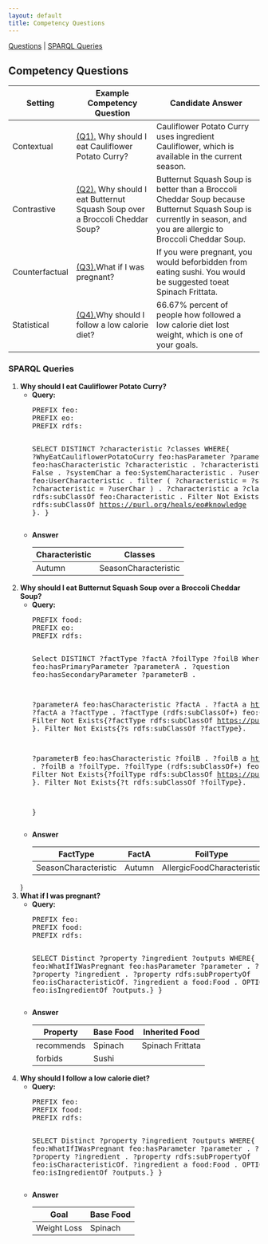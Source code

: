 ```yaml
---
layout: default
title: Competency Questions
---
```

[Questions](#competencyquestions) | [SPARQL Queries](#sparql) 

<article class="mb-5" id="competencyquestions">
<content>
  
  
<h2>Competency Questions</h2>
  <table>
<thead>
  <tr>
    <th>Setting</th>
    <th>Example Competency Question</th>
    <th>Candidate Answer</th>
  </tr>
</thead>
<tbody>
  <tr>
    <td>Contextual</td>
    <td><a href="#question1">(Q1).</a> Why should I eat Cauliflower Potato Curry?</td>
    <td>Cauliflower Potato Curry uses ingredient Cauliflower,  which is available in the current season. </td>
  </tr>
  <tr>
    <td>Contrastive</td>
    <td><a href="#question2">(Q2).</a> Why should I eat Butternut Squash Soup over a Broccoli Cheddar Soup?</td>
    <td>Butternut Squash Soup is better than a Broccoli Cheddar Soup because Butternut Squash Soup is currently in season, and you are allergic to Broccoli Cheddar Soup. </td>
  </tr>
  <tr>
    <td>Counterfactual</td>
    <td><a href="#question3">(Q3).</a>What if I was pregnant?</td>
    <td> If  you  were  pregnant,  you  would  beforbidden from eating sushi. You would be suggested toeat Spinach Frittata. </td>
  </tr>
  <tr>
    <td>Statistical</td>
    <td><a href="#question4">(Q4).</a>Why should I follow a low calorie diet?</td>
    <td> 66.67% percent of people how followed a low calorie diet lost weight, which is one of your goals.</td>
  </tr>

</tbody>
</table>




<h3 id="sparql">SPARQL Queries</h3>
<ol>
  <li id="question1"><strong>Why should I eat Cauliflower Potato Curry?</strong>
  <ul type = "circle">
    <li> <strong>Query:</strong> <br/>
      <pre>
PREFIX feo: <http://purl.org/heals/food-explanation-ontology/>
PREFIX eo: <http://purl.org/heals/eo#>
PREFIX rdfs: <http://www.w3.org/2000/01/rdf-schema#>

SELECT DISTINCT ?characteristic ?classes
WHERE{
  ?WhyEatCauliflowerPotatoCurry feo:hasParameter ?parameter .
  ?parameter feo:hasCharacteristic ?characteristic .
  ?characteristic feo:isInternal False .
  ?systemChar a feo:SystemCharacteristic .
  ?userChar a feo:UserCharacteristic .
  filter ( ?characteristic = ?systemChar || ?characteristic = ?userChar ) .
  ?characteristic a ?classes .
  ?classes rdfs:subClassOf feo:Characteristic .
  Filter Not Exists{?classes rdfs:subClassOf <https://purl.org/heals/eo#knowledge> }.
}
      </pre></li>
      <li><strong>Answer</strong> <br/>
  <table>
<thead>
  <tr>
    <th>Characteristic</th>
    <th>Classes</th>
  </tr>
</thead>
<tbody>
  <tr>
    <td>Autumn</td>
    <td>SeasonCharacteristic</td>
  </tr>
</tbody>
</table>
  </li>
  </ul>
  </li>
  <li id="question2"><strong>Why should I eat Butternut Squash Soup over a Broccoli Cheddar Soup?</strong>
  <ul type = "circle">
    <li> <strong>Query:</strong> <br/>
      <pre>
PREFIX food: <http://purl.org/heals/food/>
PREFIX eo: <http://purl.org/heals/eo#>
PREFIX rdfs: <http://www.w3.org/2000/01/rdf-schema#>

Select DISTINCT ?factType ?factA ?foilType ?foilB
Where{
  ?question feo:hasPrimaryParameter ?parameterA .
  ?question feo:hasSecondaryParameter ?parameterB .

  ?parameterA feo:hasCharacteristic ?factA .
  ?factA a <https://purl.org/heals/eo#Fact>.
  ?factA a ?factType .
  ?factType (rdfs:subClassOf+) feo:Characteristic .
  Filter Not Exists{?factType rdfs:subClassOf <https://purl.org/heals/eo#knowledge> }.
  Filter Not Exists{?s rdfs:subClassOf ?factType}.
  
  ?parameterB feo:hasCharacteristic ?foilB .
  ?foilB a <https://purl.org/heals/eo#Foil> .
  ?foilB a ?foilType.
  ?foilType (rdfs:subClassOf+) feo:Characteristic .
  Filter Not Exists{?foilType rdfs:subClassOf <https://purl.org/heals/eo#knowledge> }.
  Filter Not Exists{?t rdfs:subClassOf ?foilType}.

}
      </pre></li>
      <li><strong>Answer</strong> <br/>
    <table>
<thead>
  <tr>
    <th>FactType</th>
    <th>FactA</th>
    <th>FoilType</th>
    <th>FoilB</th>
  </tr>
</thead>
<tbody>
  <tr>
    <td>SeasonCharacteristic</td>
    <td>Autumn</td>
    <td>AllergicFoodCharacteristic</td>
    <td>Broccoli</td>
  </tr>
</tbody>
</table>
  </li>
  </ul>
  </li>
}
   <li id="question3"><strong>  What if I was pregnant?</strong>
  <ul type = "circle">
    <li> <strong>Query:</strong> <br/>
      <pre>
PREFIX feo: <http://purl.org/heals/food-explanation-ontology/>
PREFIX food: <http://purl.org/heals/food/>
PREFIX rdfs: <http://www.w3.org/2000/01/rdf-schema#> 

SELECT Distinct ?property ?ingredient ?outputs
WHERE{
  feo:WhatIfIWasPregnant  feo:hasParameter ?parameter .
  ?parameter ?property  ?ingredient .
  ?property rdfs:subPropertyOf feo:isCharacteristicOf.
  ?ingredient a food:Food .
  OPTIONAL { ?ingredient feo:isIngredientOf ?outputs.}
}
      </pre></li>
      <li><strong>Answer</strong> <br/>
  <table>
<thead>
  <tr>
    <th>Property</th>
    <th>Base Food</th>
    <th>Inherited Food</th>
  </tr>
</thead>
<tbody>
    <tr>
    <td>recommends</td>
    <td>Spinach</td>
    <td>Spinach Frittata</td>
  </tr>
  <tr>
    <td>forbids</td>
    <td>Sushi</td>
    <td></td>
  </tr>
</tbody>
</table>
  </li>
  </ul>
  </li>
  
  <li id="question3"><strong>  Why should I follow a low calorie diet?</strong>
  <ul type = "circle">
    <li> <strong>Query:</strong> <br/>
      <pre>
PREFIX feo: <http://purl.org/heals/food-explanation-ontology/>
PREFIX food: <http://purl.org/heals/food/>
PREFIX rdfs: <http://www.w3.org/2000/01/rdf-schema#> 

SELECT Distinct ?property ?ingredient ?outputs
WHERE{
  feo:WhatIfIWasPregnant  feo:hasParameter ?parameter .
  ?parameter ?property  ?ingredient .
  ?property rdfs:subPropertyOf feo:isCharacteristicOf.
  ?ingredient a food:Food .
  OPTIONAL { ?ingredient feo:isIngredientOf ?outputs.}
}
      </pre></li>
      <li><strong>Answer</strong> <br/>
  <table>
<thead>
  <tr>
    <th>Goal</th>
    <th>Base Food</th>
  </tr>
</thead>
<tbody>
    <tr>
    <td>Weight Loss</td>
    <td>Spinach</td>
  </tr>
</tbody>
</table>
  </li>
  </ul>
  </li>
</ol>
  </content>
